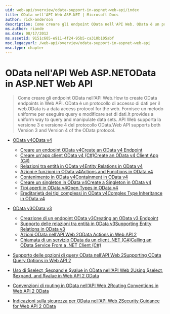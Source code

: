 ```yaml
---
uid: web-api/overview/odata-support-in-aspnet-web-api/index
title: OData nell'API Web ASP.NET | Microsoft Docs
author: rick-anderson
description: Come creare gli endpoint OData nell'API Web. OData è un protocollo di accesso di dati per il web. Fornisce un metodo uniforme per eseguire query e modificare set di dati. Web API s...
ms.author: riande
ms.date: 08/17/2012
ms.assetid: 9151c605-e911-4f24-95b5-ca310b105abf
msc.legacyurl: /web-api/overview/odata-support-in-aspnet-web-api
msc.type: chapter
---
```

<a name="odata-in-aspnet-web-api"></a><span data-ttu-id="363ce-106">OData nell'API Web ASP.NET</span><span class="sxs-lookup"><span data-stu-id="363ce-106">OData in ASP.NET Web API</span></span>
====================
> <span data-ttu-id="363ce-107">Come creare gli endpoint OData nell'API Web.</span><span class="sxs-lookup"><span data-stu-id="363ce-107">How to create OData endpoints in Web API.</span></span> <span data-ttu-id="363ce-108">OData è un protocollo di accesso di dati per il web.</span><span class="sxs-lookup"><span data-stu-id="363ce-108">OData is a data access protocol for the web.</span></span> <span data-ttu-id="363ce-109">Fornisce un metodo uniforme per eseguire query e modificare set di dati.</span><span class="sxs-lookup"><span data-stu-id="363ce-109">It provides a uniform way to query and manipulate data sets.</span></span> <span data-ttu-id="363ce-110">API Web supporta la versione 3 e versione 4 del protocollo OData.</span><span class="sxs-lookup"><span data-stu-id="363ce-110">Web API supports both Version 3 and Version 4 of the OData protocol.</span></span>


- [<span data-ttu-id="363ce-111">OData v4</span><span class="sxs-lookup"><span data-stu-id="363ce-111">OData v4</span></span>](odata-v4/index.md)

    - [<span data-ttu-id="363ce-112">Creare un endpoint OData v4</span><span class="sxs-lookup"><span data-stu-id="363ce-112">Create an OData v4 Endpoint</span></span>](odata-v4/create-an-odata-v4-endpoint.md)
    - [<span data-ttu-id="363ce-113">Creare un'app client OData v4 (C#)</span><span class="sxs-lookup"><span data-stu-id="363ce-113">Create an OData v4 Client App (C#)</span></span>](odata-v4/create-an-odata-v4-client-app.md)
    - [<span data-ttu-id="363ce-114">Relazioni tra entità in OData v4</span><span class="sxs-lookup"><span data-stu-id="363ce-114">Entity Relations in OData v4</span></span>](odata-v4/entity-relations-in-odata-v4.md)
    - [<span data-ttu-id="363ce-115">Azioni e funzioni in OData v4</span><span class="sxs-lookup"><span data-stu-id="363ce-115">Actions and Functions in OData v4</span></span>](odata-v4/odata-actions-and-functions.md)
    - [<span data-ttu-id="363ce-116">Contenimento in OData v4</span><span class="sxs-lookup"><span data-stu-id="363ce-116">Containment in OData v4</span></span>](odata-v4/odata-containment-in-web-api-22.md)
    - [<span data-ttu-id="363ce-117">Creare un singleton in OData v4</span><span class="sxs-lookup"><span data-stu-id="363ce-117">Create a Singleton in OData v4</span></span>](odata-v4/using-a-singleton-in-an-odata-endpoint-in-web-api-22.md)
    - [<span data-ttu-id="363ce-118">Tipi aperti in OData v4</span><span class="sxs-lookup"><span data-stu-id="363ce-118">Open Types in OData v4</span></span>](odata-v4/use-open-types-in-odata-v4.md)
    - [<span data-ttu-id="363ce-119">Ereditarietà dei tipi complessi in OData v4</span><span class="sxs-lookup"><span data-stu-id="363ce-119">Complex Type Inheritance in OData v4</span></span>](odata-v4/complex-type-inheritance-in-odata-v4.md)
- [<span data-ttu-id="363ce-120">OData v3</span><span class="sxs-lookup"><span data-stu-id="363ce-120">OData v3</span></span>](odata-v3/index.md)

    - [<span data-ttu-id="363ce-121">Creazione di un endpoint OData v3</span><span class="sxs-lookup"><span data-stu-id="363ce-121">Creating an OData v3 Endpoint</span></span>](odata-v3/creating-an-odata-endpoint.md)
    - [<span data-ttu-id="363ce-122">Supporto delle relazioni tra entità in OData v3</span><span class="sxs-lookup"><span data-stu-id="363ce-122">Supporting Entity Relations in OData v3</span></span>](odata-v3/working-with-entity-relations.md)
    - [<span data-ttu-id="363ce-123">Azioni OData nell'API Web 2</span><span class="sxs-lookup"><span data-stu-id="363ce-123">OData Actions in Web API 2</span></span>](odata-v3/odata-actions.md)
    - [<span data-ttu-id="363ce-124">Chiamata di un servizio OData da un client .NET (C#)</span><span class="sxs-lookup"><span data-stu-id="363ce-124">Calling an OData Service From a .NET Client (C#)</span></span>](odata-v3/calling-an-odata-service-from-a-net-client.md)
- [<span data-ttu-id="363ce-125">Supporto delle opzioni di query OData nell'API Web 2</span><span class="sxs-lookup"><span data-stu-id="363ce-125">Supporting OData Query Options in Web API 2</span></span>](supporting-odata-query-options.md)
- [<span data-ttu-id="363ce-126">Uso di $select, $expand e $value in OData nell'API Web 2</span><span class="sxs-lookup"><span data-stu-id="363ce-126">Using $select, $expand, and $value in Web API 2 OData</span></span>](using-select-expand-and-value.md)
- [<span data-ttu-id="363ce-127">Convenzioni di routing in OData nell'API Web 2</span><span class="sxs-lookup"><span data-stu-id="363ce-127">Routing Conventions in Web API 2 OData</span></span>](odata-routing-conventions.md)
- [<span data-ttu-id="363ce-128">Indicazioni sulla sicurezza per OData nell'API Web 2</span><span class="sxs-lookup"><span data-stu-id="363ce-128">Security Guidance for Web API 2 OData</span></span>](odata-security-guidance.md)
